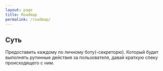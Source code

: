```yaml
---
layout: page
title: Roadmap
permalink: /roadmap/
---
```


## Суть
Предоставить каждому по личному боту(-секреторю). Который будет выполнять рутинные действия за пользователя, давай краткую спеку происходящего с ним.



